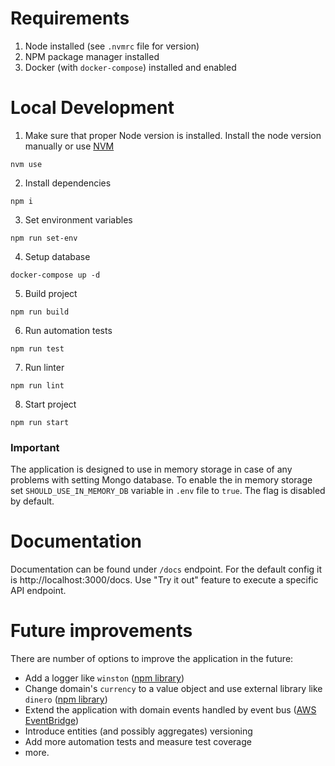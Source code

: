 # Requirements
1. Node installed (see `.nvmrc` file for version)
1. NPM package manager installed
1. Docker (with `docker-compose`) installed and enabled

# Local Development
1. Make sure that proper Node version is installed. Install the node version manually or use [NVM](https://github.com/nvm-sh/nvm/blob/master/README.md)
```
nvm use
```

2. Install dependencies
```
npm i
```

3. Set environment variables
```
npm run set-env
```

4. Setup database
```
docker-compose up -d
```

5. Build project
```
npm run build
```

6. Run automation tests
```
npm run test
```

7. Run linter
```
npm run lint
```

8. Start project
```
npm run start
```

### Important
The application is designed to use in memory storage in case of any problems with setting Mongo database. To enable the in memory storage set `SHOULD_USE_IN_MEMORY_DB` variable in `.env` file to `true`. The flag is disabled by default.

# Documentation
Documentation can be found under `/docs` endpoint. For the default config it is http://localhost:3000/docs. Use "Try it out" feature to execute a specific API endpoint.

# Future improvements
There are number of options to improve the application in the future:
- Add a logger like `winston` ([npm library](https://www.npmjs.com/package/winston))
- Change domain's `currency` to a value object and use external library like `dinero` ([npm library](https://www.npmjs.com/package/dinero.js))
- Extend the application with domain events handled by event bus ([AWS EventBridge](https://aws.amazon.com/eventbridge/))
- Introduce entities (and possibly aggregates) versioning
- Add more automation tests and measure test coverage
- more.
